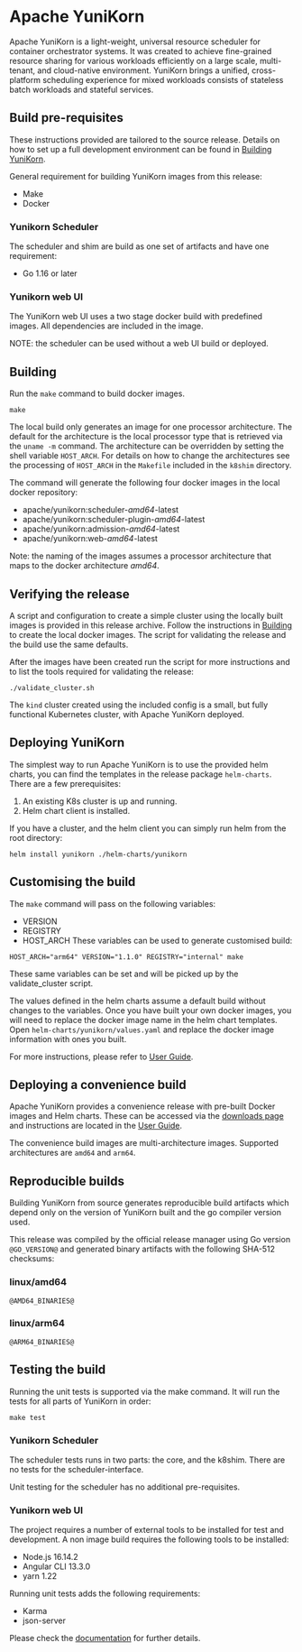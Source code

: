 <!--
Licensed to the Apache Software Foundation (ASF) under one or more
contributor license agreements.  See the NOTICE file distributed with
this work for additional information regarding copyright ownership.
The ASF licenses this file to you under the Apache License, Version 2.0
(the "License"); you may not use this file except in compliance with
the License.  You may obtain a copy of the License at

  http://www.apache.org/licenses/LICENSE-2.0

Unless required by applicable law or agreed to in writing, software
distributed under the License is distributed on an "AS IS" BASIS,
WITHOUT WARRANTIES OR CONDITIONS OF ANY KIND, either express or implied.
See the License for the specific language governing permissions and
limitations under the License.
-->

# Apache YuniKorn
Apache YuniKorn is a light-weight, universal resource scheduler for container orchestrator systems.
It was created to achieve fine-grained resource sharing for various workloads efficiently on a large scale, multi-tenant,
and cloud-native environment. YuniKorn brings a unified, cross-platform scheduling experience for mixed workloads consists
of stateless batch workloads and stateful services.

## Build pre-requisites
These instructions provided are tailored to the source release.
Details on how to set up a full development environment can be found in [Building YuniKorn](https://yunikorn.apache.org/docs/next/developer_guide/build).

General requirement for building YuniKorn images from this release:
* Make
* Docker

### Yunikorn Scheduler
The scheduler and shim are build as one set of artifacts and have one requirement:
* Go 1.16 or later

### Yunikorn web UI
The YuniKorn web UI uses a two stage docker build with predefined images.
All dependencies are included in the image.

NOTE: the scheduler can be used without a web UI build or deployed.

## Building
Run the `make` command to build docker images.

```shell script
make
```
The local build only generates an image for one processor architecture.
The default for the architecture is the local processor type that is retrieved via the `uname -m` command.
The architecture can be overridden by setting the shell variable `HOST_ARCH`.
For details on how to change the architectures see the processing of `HOST_ARCH` in the `Makefile` included in the `k8shim` directory.

The command will generate the following four docker images in the local docker repository:
* apache/yunikorn:scheduler-_amd64_-latest
* apache/yunikorn:scheduler-plugin-_amd64_-latest
* apache/yunikorn:admission-_amd64_-latest
* apache/yunikorn:web-_amd64_-latest

Note: the naming of the images assumes a processor architecture that maps to the docker architecture _amd64_.

## Verifying the release
A script and configuration to create a simple cluster using the locally built images is provided in this release archive.
Follow the instructions in [Building](#building) to create the local docker images.
The script for validating the release and the build use the same defaults.

After the images have been created run the script for more instructions and to list the tools required for validating
the release:
```shell
./validate_cluster.sh
```
The `kind` cluster created using the included config is a small, but fully functional Kubernetes cluster, with
Apache YuniKorn deployed.

## Deploying YuniKorn
The simplest way to run Apache YuniKorn is to use the provided helm charts, you can find the templates in the release
package `helm-charts`.
There are a few prerequisites:
1. An existing K8s cluster is up and running.
2. Helm chart client is installed.

If you have a cluster, and the helm client you can simply run helm from the root directory:
```shell script
helm install yunikorn ./helm-charts/yunikorn
```

## Customising the build
The `make` command will pass on the following variables:
* VERSION
* REGISTRY
* HOST_ARCH
These variables can be used to generate customised build:
```shell script
HOST_ARCH="arm64" VERSION="1.1.0" REGISTRY="internal" make
```

These same variables can be set and will be picked up by the validate_cluster script.

The values defined in the helm charts assume a default build without changes to the variables.
Once you have built your own docker images, you will need to replace the docker image name in the helm chart templates.
Open `helm-charts/yunikorn/values.yaml` and replace the docker image information with ones you built.

For more instructions, please refer to [User Guide](https://yunikorn.apache.org/docs/).

## Deploying a convenience build
Apache YuniKorn provides a convenience release with pre-built Docker images and Helm charts.
These can be accessed via the [downloads page](https://yunikorn.apache.org/community/download) and instructions are
located in the [User Guide](https://yunikorn.apache.org/docs/).

The convenience build images are multi-architecture images. Supported architectures are `amd64` and `arm64`.

## Reproducible builds
Building YuniKorn from source generates reproducible build artifacts which
depend only on the version of YuniKorn built and the go compiler version used.

This release was compiled by the official release manager using Go version `@GO_VERSION@`
and generated binary artifacts with the following SHA-512 checksums:

### linux/amd64
```
@AMD64_BINARIES@
```

### linux/arm64
```
@ARM64_BINARIES@
```

## Testing the build
Running the unit tests is supported via the make command.
It will run the tests for all parts of YuniKorn in order:
```shell script
make test
```

### Yunikorn Scheduler
The scheduler tests runs in two parts: the core, and the k8shim.
There are no tests for the scheduler-interface.

Unit testing for the scheduler has no additional pre-requisites.

### Yunikorn web UI
The project requires a number of external tools to be installed for test and development.
A non image build requires the following tools to be installed:
* Node.js 16.14.2
* Angular CLI 13.3.0
* yarn 1.22

Running unit tests adds the following requirements:
* Karma
* json-server

Please check the [documentation](https://yunikorn.apache.org/docs/) for further details.

